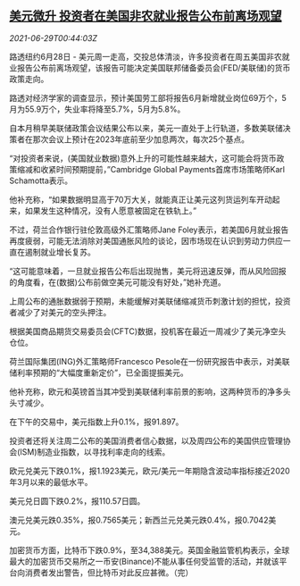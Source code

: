 <!--1624928463000-->
[美元微升 投资者在美国非农就业报告公布前离场观望](https://cn.reuters.com/article/global-forex-0628-mon-idCNKCS2E501H)
------

<div><i>2021-06-29T00:44:03Z</i></div><p>路透纽约6月28日 - 美元周一走高，交投总体清淡，许多投资者在周五美国非农就业报告公布前离场观望，该报告可能决定美国联邦储备委员会(FED/美联储)的货币政策走向。</p><p>路透对经济学家的调查显示，预计美国劳工部将报告6月新增就业岗位69万个，5月为55.9万个，失业率将降至5.7%，5月为5.8%。</p><p>自本月稍早美联储政策会议结果公布以来，美元一直处于上行轨道，多数美联储决策者在那次会议上预计在2023年底前至少加息两次，每次25个基点。</p><p>“对投资者来说，(美国就业数据)意外上升的可能性越来越大，这可能会将货币政策缩减和收紧时间预期提前，”Cambridge Global Payments首席市场策略师Karl Schamotta表示。</p><p>他补充称，“如果数据明显高于70万大关，就能真正让美元这列货运列车开动起来，如果发生这种情况，没有人愿意被固定在铁轨上。”</p><p>不过，荷兰合作银行驻伦敦高级外汇策略师Jane Foley表示，若美国6月就业报告再度疲弱，可能无法消除对美国通胀风险的谈论，因市场现在认识到劳动力供应一直在遏制就业增长复苏。</p><p>“这可能意味着，一旦就业报告公布后出现抛售，美元将迅速反弹，而从风险回报的角度看，在(数据)公布前做空美元可能没有好处，”她补充道。</p><p>上周公布的通胀数据弱于预期，未能缓解对美联储缩减货币刺激计划的担忧，投资者减少了对美元的空头押注。</p><p>根据美国商品期货交易委员会(CFTC)数据，投机客在最近一周减少了美元净空头仓位。</p><p>荷兰国际集团(ING)外汇策略师Francesco Pesole在一份研究报告中表示，对美联储利率预期的“大幅度重新定价”，已全面提振美元。</p><p>他补充称，欧元和英镑首当其冲受到美联储利率前景的影响，这两种货币的净多头头寸减少。</p><p>在下午的交易中，美元指数上升0.1%，报91.897。</p><p>投资者还将关注周二公布的美国消费者信心数据，以及周四公布的美国供应管理协会(ISM)制造业指数，以寻找利率走向的线索。</p><p>欧元兑美元下跌0.1%，报1.1923美元，欧元/美元一年期隐含波动率指标接近2020年3月以来的最低水平。</p><p>美元兑日圆下跌0.2%，报110.57日圆。</p><p>澳元兑美元跌0.35%，报0.7565美元；新西兰元兑美元跌0.4%，报0.7042美元。</p><p>加密货币方面，比特币下跌0.9%，至34,388美元。英国金融监管机构表示，全球最大的加密货币交易所之一币安(Binance)不能从事任何受监管的活动，并就该平台向消费者发出警告，但比特币对此反应甚微。（完）</p>
